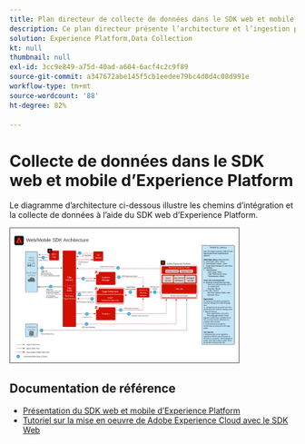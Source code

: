 ```yaml
---
title: Plan directeur de collecte de données dans le SDK web et mobile
description: Ce plan directeur présente l’architecture et l’ingestion par le biais du SDK web et mobile d’Experience Platform.
solution: Experience Platform,Data Collection
kt: null
thumbnail: null
exl-id: 3cc9e849-a75d-40ad-a604-6acf4c2c9f89
source-git-commit: a347672abe145f5cb1eedee79bc4d8d4c08d991e
workflow-type: tm+mt
source-wordcount: '88'
ht-degree: 82%

---
```


# Collecte de données dans le SDK web et mobile d’Experience Platform

Le diagramme d’architecture ci-dessous illustre les chemins d’intégration et la collecte de données à l’aide du SDK web d’Experience Platform.

<img src="assets/web_sdk_flow.png" alt="Architecture de référence pour la mise en œuvre à l’aide du SDK web et mobile Experience Platform" style="width:80%; border:1px solid #4a4a4a" />

## Documentation de référence

* [Présentation du SDK web et mobile d’Experience Platform](https://experienceleague.adobe.com/docs/experience-platform/edge/home.html?lang=fr)
* [Tutoriel sur la mise en oeuvre de Adobe Experience Cloud avec le SDK Web](https://experienceleague.adobe.com/docs/blueprints-learn/architecture/data-ingestion/websdk.html)
